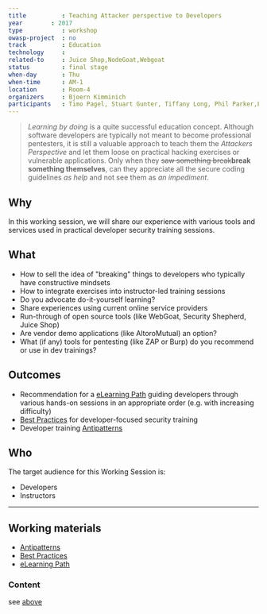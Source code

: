 ```yaml
---
title          : Teaching Attacker perspective to Developers
year		: 2017
type           : workshop
owasp-project  : no
track          : Education
technology     :
related-to     : Juice Shop,NodeGoat,Webgoat
status         : final stage 
when-day       : Thu
when-time      : AM-1
location       : Room-4
organizers     : Bjoern Kimminich
participants   : Timo Pagel, Stuart Gunter, Tiffany Long, Phil Parker,Francois Raynaud, Irene Michlin, Steven van der Baan, Robert Hurlbut
---
```


> _Learning by doing_ is a quite successful education concept. Although
> software developers are typically not meant to become professional
> pentesters, it is still a valuable approach to teach them the
> _Attackers Perspective_ and let them loose on practical hacking
> exercises or vulnerable applications. Only when they ~~saw something
> break~~**break something themselves**, can they appreciate all the
> secure coding guidelines _as help_ and not see them as _an
> impediment_.


## Why

In this working session, we will share our experience with various tools
and services used in practical developer security training sessions.

## What

- How to sell the idea of "breaking" things to developers who typically
  have constructive mindsets
- How to integrate exercises into instructor-led training sessions
- Do you advocate do-it-yourself learning?
- Share experiences using current online service providers
- Run-through of open source tools (like WebGoat, Security Shepherd,
  Juice Shop)
- Are vendor demo applications (like AltoroMutual) an option?
- What (if any) tools for pentesting (like ZAP or Burp) do you
  recommend or use in dev trainings?

## Outcomes

- Recommendation for a
  [eLearning Path](https://github.com/OWASP/owasp-summit-2017/tree/master/Outcomes/Education/Teaching-Attacker-Perspective-to-Developers/eLearningPath.md)
  guiding developers through various hands-on sessions in an appropriate
  order (e.g. with increasing difficulty)
- [Best Practices](https://github.com/OWASP/owasp-summit-2017/tree/master/Outcomes/Education/Teaching-Attacker-Perspective-to-Developers/BestPractices.md)
  for developer-focused security training
- Developer training
  [Antipatterns](https://github.com/OWASP/owasp-summit-2017/tree/master/Outcomes/Education/Teaching-Attacker-Perspective-to-Developers/Antipatterns.md)

## Who

The target audience for this Working Session is:

- Developers
- Instructors

---

## Working materials

* [Antipatterns](https://github.com/OWASP/owasp-summit-2017/tree/master/Outcomes/Education/Teaching-Attacker-Perspective-to-Developers/Antipatterns.md)
* [Best Practices](https://github.com/OWASP/owasp-summit-2017/tree/master/Outcomes/Education/Teaching-Attacker-Perspective-to-Developers/BestPractices.md)
* [eLearning Path](https://github.com/OWASP/owasp-summit-2017/tree/master/Outcomes/Education/Teaching-Attacker-Perspective-to-Developers/eLearningPath.md)

### Content

see [above](#working-materials)
